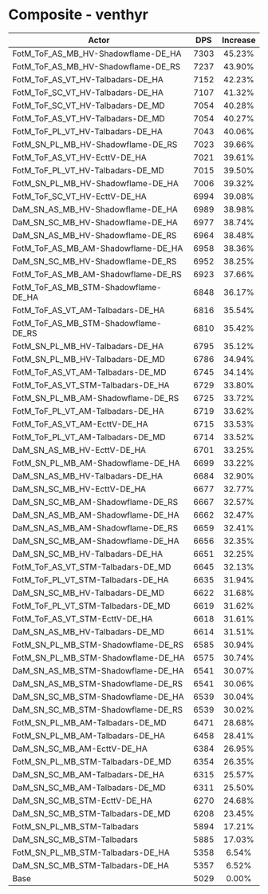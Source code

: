 # Composite - venthyr
| Actor | DPS | Increase |
|---|:---:|:---:|
|FotM_ToF_AS_MB_HV-Shadowflame-DE_HA|7303|45.23%|
|FotM_ToF_AS_MB_HV-Shadowflame-DE_RS|7237|43.90%|
|FotM_ToF_AS_VT_HV-Talbadars-DE_HA|7152|42.23%|
|FotM_ToF_SC_VT_HV-Talbadars-DE_HA|7107|41.32%|
|FotM_ToF_SC_VT_HV-Talbadars-DE_MD|7054|40.28%|
|FotM_ToF_AS_VT_HV-Talbadars-DE_MD|7054|40.27%|
|FotM_ToF_PL_VT_HV-Talbadars-DE_HA|7043|40.06%|
|FotM_SN_PL_MB_HV-Shadowflame-DE_RS|7023|39.66%|
|FotM_ToF_AS_VT_HV-EcttV-DE_HA|7021|39.61%|
|FotM_ToF_PL_VT_HV-Talbadars-DE_MD|7015|39.50%|
|FotM_SN_PL_MB_HV-Shadowflame-DE_HA|7006|39.32%|
|FotM_ToF_SC_VT_HV-EcttV-DE_HA|6994|39.08%|
|DaM_SN_AS_MB_HV-Shadowflame-DE_HA|6989|38.98%|
|DaM_SN_SC_MB_HV-Shadowflame-DE_HA|6977|38.74%|
|DaM_SN_AS_MB_HV-Shadowflame-DE_RS|6964|38.48%|
|FotM_ToF_AS_MB_AM-Shadowflame-DE_HA|6958|38.36%|
|DaM_SN_SC_MB_HV-Shadowflame-DE_RS|6952|38.25%|
|FotM_ToF_AS_MB_AM-Shadowflame-DE_RS|6923|37.66%|
|FotM_ToF_AS_MB_STM-Shadowflame-DE_HA|6848|36.17%|
|FotM_ToF_AS_VT_AM-Talbadars-DE_HA|6816|35.54%|
|FotM_ToF_AS_MB_STM-Shadowflame-DE_RS|6810|35.42%|
|FotM_SN_PL_MB_HV-Talbadars-DE_HA|6795|35.12%|
|FotM_SN_PL_MB_HV-Talbadars-DE_MD|6786|34.94%|
|FotM_ToF_AS_VT_AM-Talbadars-DE_MD|6745|34.14%|
|FotM_ToF_AS_VT_STM-Talbadars-DE_HA|6729|33.80%|
|FotM_SN_PL_MB_AM-Shadowflame-DE_RS|6725|33.72%|
|FotM_ToF_PL_VT_AM-Talbadars-DE_HA|6719|33.62%|
|FotM_ToF_AS_VT_AM-EcttV-DE_HA|6715|33.53%|
|FotM_ToF_PL_VT_AM-Talbadars-DE_MD|6714|33.52%|
|DaM_SN_AS_MB_HV-EcttV-DE_HA|6701|33.25%|
|FotM_SN_PL_MB_AM-Shadowflame-DE_HA|6699|33.22%|
|DaM_SN_AS_MB_HV-Talbadars-DE_HA|6684|32.90%|
|DaM_SN_SC_MB_HV-EcttV-DE_HA|6677|32.77%|
|DaM_SN_SC_MB_AM-Shadowflame-DE_RS|6667|32.57%|
|DaM_SN_AS_MB_AM-Shadowflame-DE_HA|6662|32.47%|
|DaM_SN_AS_MB_AM-Shadowflame-DE_RS|6659|32.41%|
|DaM_SN_SC_MB_AM-Shadowflame-DE_HA|6656|32.35%|
|DaM_SN_SC_MB_HV-Talbadars-DE_HA|6651|32.25%|
|FotM_ToF_AS_VT_STM-Talbadars-DE_MD|6645|32.13%|
|FotM_ToF_PL_VT_STM-Talbadars-DE_HA|6635|31.94%|
|DaM_SN_SC_MB_HV-Talbadars-DE_MD|6622|31.68%|
|FotM_ToF_PL_VT_STM-Talbadars-DE_MD|6619|31.62%|
|FotM_ToF_AS_VT_STM-EcttV-DE_HA|6618|31.61%|
|DaM_SN_AS_MB_HV-Talbadars-DE_MD|6614|31.51%|
|FotM_SN_PL_MB_STM-Shadowflame-DE_RS|6585|30.94%|
|FotM_SN_PL_MB_STM-Shadowflame-DE_HA|6575|30.74%|
|DaM_SN_AS_MB_STM-Shadowflame-DE_HA|6541|30.07%|
|DaM_SN_AS_MB_STM-Shadowflame-DE_RS|6541|30.06%|
|DaM_SN_SC_MB_STM-Shadowflame-DE_HA|6539|30.04%|
|DaM_SN_SC_MB_STM-Shadowflame-DE_RS|6539|30.02%|
|FotM_SN_PL_MB_AM-Talbadars-DE_MD|6471|28.68%|
|FotM_SN_PL_MB_AM-Talbadars-DE_HA|6458|28.41%|
|DaM_SN_SC_MB_AM-EcttV-DE_HA|6384|26.95%|
|FotM_SN_PL_MB_STM-Talbadars-DE_MD|6354|26.35%|
|DaM_SN_SC_MB_AM-Talbadars-DE_HA|6315|25.57%|
|DaM_SN_SC_MB_AM-Talbadars-DE_MD|6311|25.50%|
|DaM_SN_SC_MB_STM-EcttV-DE_HA|6270|24.68%|
|DaM_SN_SC_MB_STM-Talbadars-DE_MD|6208|23.45%|
|FotM_SN_PL_MB_STM-Talbadars|5894|17.21%|
|DaM_SN_SC_MB_STM-Talbadars|5885|17.03%|
|FotM_SN_PL_MB_STM-Talbadars-DE_HA|5358|6.54%|
|DaM_SN_SC_MB_STM-Talbadars-DE_HA|5357|6.52%|
|Base|5029|0.00%|

